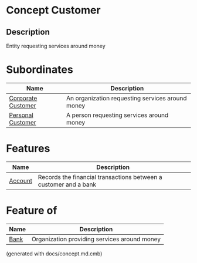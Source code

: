 # Concept Customer
## Description
Entity requesting services around money
# Subordinates
| Name | Description |
|---|---|
| [Corporate Customer](../../mybank/concepts/corporate-customer.md) | An organization requesting services around money |
| [Personal Customer](../../mybank/concepts/personal-customer.md) | A person requesting services around money |
# Features
| Name | Description |
|---|---|
| [Account](../../mybank/concepts/account.md) | Records the financial transactions between a customer and a bank |
# Feature of
| Name | Description |
|---|---|
| [Bank](../../mybank/concepts/bank.md) | Organization providing services around money |


(generated with docs/concept.md.cmb)
